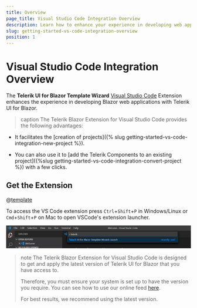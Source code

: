```yaml
---
title: Overview
page_title: Visual Studio Code Integration Overview
description: Learn how to enhance your experience in developing web applications with Progress Telerik UI for Blazor.
slug: getting-started-vs-code-integration-overview
position: 1
---
```


# Visual Studio Code Integration Overview

The **Telerik UI for Blazor Template Wizard** [Visual Studio Code](https://code.visualstudio.com/) Extension enhances the experience in developing Blazor web applications with Telerik UI for Blazor.


>caption The Telerik Blazor Extension for Visual Studio Code provides the following advantages:

* It facilitates the [creation of projects]({% slug getting-started-vs-code-integration-new-project %}).

* You can also use it to [add the Telerik Components to an existing project]({%slug getting-started-vs-code-integration-convert-project %}) with a few clicks.



## Get the Extension

@[template](/_contentTemplates/common/general-info.md#vs-code-x-download)

To access the VS Code extension press `Ctrl`+`Shift`+`P` in Windows/Linux or `Cmd`+`Shift`+`P` on Mac to open VSCode's extension launcher.

![launch Telerik Blazor VS Code extension](images/launch-extension.png)


>note The Telerik Blazor Extension for Visual Studio Code is designed to get and apply the latest version of Telerik UI for Blazor that you have access to.
>
>Therefore, you must ensure your system is set up to have the version you require. You can see how to use our online feed [here](../../installation/nuget).
>
>For best results, we recommend using the latest version.
